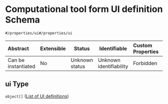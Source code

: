 # Computational tool form UI definition Schema

```txt
#/properties/ui#/properties/ui
```




| Abstract            | Extensible | Status         | Identifiable            | Custom Properties | Additional Properties | Access Restrictions | Defined In                                                            |
| :------------------ | ---------- | -------------- | ----------------------- | :---------------- | --------------------- | ------------------- | --------------------------------------------------------------------- |
| Can be instantiated | No         | Unknown status | Unknown identifiability | Forbidden         | Allowed               | none                | [manifest.schema.json\*](manifest.schema.json "open original schema") |

## ui Type

`object[]` ([List of UI definitions](manifest-properties-computational-tool-form-ui-definition-list-of-ui-definitions.md))
